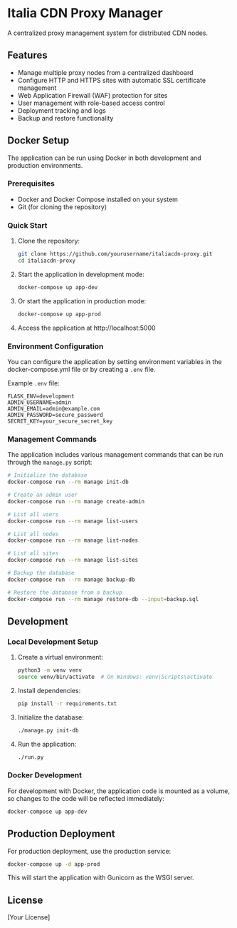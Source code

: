 # Italia CDN Proxy Manager

A centralized proxy management system for distributed CDN nodes.

## Features

- Manage multiple proxy nodes from a centralized dashboard
- Configure HTTP and HTTPS sites with automatic SSL certificate management
- Web Application Firewall (WAF) protection for sites
- User management with role-based access control
- Deployment tracking and logs
- Backup and restore functionality

## Docker Setup

The application can be run using Docker in both development and production environments.

### Prerequisites

- Docker and Docker Compose installed on your system
- Git (for cloning the repository)

### Quick Start

1. Clone the repository:
   ```bash
   git clone https://github.com/yourusername/italiacdn-proxy.git
   cd italiacdn-proxy
   ```

2. Start the application in development mode:
   ```bash
   docker-compose up app-dev
   ```

3. Or start the application in production mode:
   ```bash
   docker-compose up app-prod
   ```

4. Access the application at http://localhost:5000

### Environment Configuration

You can configure the application by setting environment variables in the docker-compose.yml file or by creating a `.env` file.

Example `.env` file:
```
FLASK_ENV=development
ADMIN_USERNAME=admin
ADMIN_EMAIL=admin@example.com
ADMIN_PASSWORD=secure_password
SECRET_KEY=your_secure_secret_key
```

### Management Commands

The application includes various management commands that can be run through the `manage.py` script:

```bash
# Initialize the database
docker-compose run --rm manage init-db

# Create an admin user
docker-compose run --rm manage create-admin

# List all users
docker-compose run --rm manage list-users

# List all nodes
docker-compose run --rm manage list-nodes

# List all sites
docker-compose run --rm manage list-sites

# Backup the database
docker-compose run --rm manage backup-db

# Restore the database from a backup
docker-compose run --rm manage restore-db --input=backup.sql
```

## Development

### Local Development Setup

1. Create a virtual environment:
   ```bash
   python3 -m venv venv
   source venv/bin/activate  # On Windows: venv\Scripts\activate
   ```

2. Install dependencies:
   ```bash
   pip install -r requirements.txt
   ```

3. Initialize the database:
   ```bash
   ./manage.py init-db
   ```

4. Run the application:
   ```bash
   ./run.py
   ```

### Docker Development

For development with Docker, the application code is mounted as a volume, so changes to the code will be reflected immediately:

```bash
docker-compose up app-dev
```

## Production Deployment

For production deployment, use the production service:

```bash
docker-compose up -d app-prod
```

This will start the application with Gunicorn as the WSGI server.

## License

[Your License]